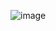 ![image](https://github.com/Neel1611/Marketing-campaign-results-analysis/assets/83344371/ee9316c0-41f5-4ddf-bdf9-7f80daa12225)
